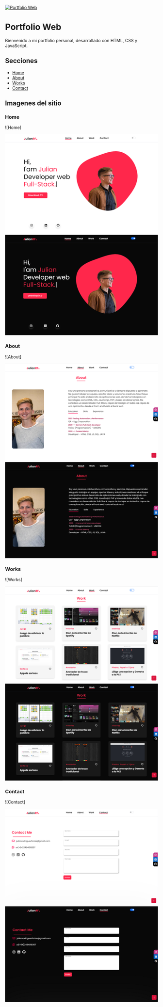 [![Portfolio Web](https://img.shields.io/badge/Portfolio%20Web-Ver%20mi%20trabajo-blueviolet.svg)](enlace-a-tu-portfolio)
# Portfolio Web

Bienvenido a mi portfolio personal, desarrollado con HTML, CSS y JavaScript.

## Secciones

- [Home](#home)
- [About](#about)
- [Works](#works)
- [Contact](#contact)

## Imagenes del sitio
### Home
![Home]
<div>
<img src="img/portfolio-light.png"/>
</div>

<div>
<img src="img/portfolio-dark.png"/>
</div>

### About
![About]
<div>
<img src="img/about-light.png"/>
</div>

<div>
<img src="img/about-dark.png"/>
</div>

### Works
![Works]
<div>
<img src="img/work-light.png"/>
</div>

<div>
<img src="img/work-dark.png"/>
</div>

### Contact
![Contact]
<div>
<img src="img/contact-light.png"/>
</div>

<div>
<img src="img/contact-dark.png"/>
</div>



 
